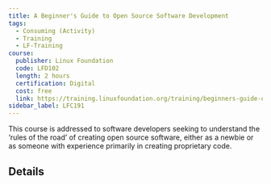 ```yaml
---
title: A Beginner's Guide to Open Source Software Development
tags: 
  - Consuming (Activity)
  - Training
  - LF-Training
course:
  publisher: Linux Foundation
  code: LFD102
  length: 2 hours
  certification: Digital
  cost: free
  link: https://training.linuxfoundation.org/training/beginners-guide-open-source-software-development/
sidebar_label: LFC191
---
```


This course is addressed to software developers seeking to understand the ‘rules of the road’ of creating open source software, either as a newbie or as someone with experience primarily in creating proprietary code.

## Details

<CourseDetails course={frontMatter.course}/>
